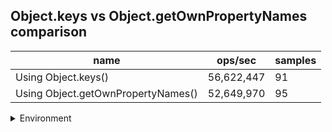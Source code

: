 ## Object.keys vs Object.getOwnPropertyNames comparison

|name|ops/sec|samples|
|-|-|-|
|Using Object.keys()|56,622,447|91|
|Using Object.getOwnPropertyNames()|52,649,970|95|


<details>
<summary>Environment</summary>

* __Machine:__ linux x64 | 2 vCPUs | 6.8GB Mem
* __Run:__ Tue Oct 10 2023 21:00:32 GMT+0000 (Coordinated Universal Time)
</details>

<!--
{"environment":{"platform":"linux","arch":"x64","cpus":2,"totalMemory":6.759757995605469},"benchmarks":"[{\"timeStamp\":1696971627197,\"currentTarget\":{\"0\":{\"name\":\"Using Object.keys()\",\"options\":{\"async\":false,\"defer\":false,\"delay\":0.005,\"initCount\":1,\"maxTime\":5,\"minSamples\":5,\"minTime\":0.05},\"async\":false,\"defer\":false,\"delay\":0.005,\"initCount\":1,\"maxTime\":5,\"minSamples\":5,\"minTime\":0.05,\"id\":1,\"stats\":{\"moe\":1.1856798308721833e-10,\"rme\":0.6713609374437832,\"sem\":6.049386892205016e-11,\"deviation\":5.770747301012192e-10,\"mean\":1.766084031321031e-8,\"sample\":[1.836890323856058e-8,1.83790426384397e-8,1.7615054455023978e-8,1.7320600323305248e-8,1.8141172131875637e-8,1.7295009289830643e-8,1.7273418668024187e-8,1.8254693459731594e-8,1.801012080881384e-8,1.7305307463440343e-8,1.7297587940801898e-8,1.7369980594835537e-8,1.771454749187563e-8,1.774302395316411e-8,1.772957482927847e-8,1.7262764659545035e-8,1.7958417161631024e-8,1.7353615206842035e-8,1.790616422752624e-8,1.837887588654429e-8,1.719949819671951e-8,1.7331485565521938e-8,1.7583040448926266e-8,1.741598894976066e-8,1.7240875181151464e-8,1.7921740508761145e-8,1.720965400070265e-8,1.8085910052808397e-8,1.7673959614202275e-8,1.7159562189846734e-8,1.718574029192833e-8,1.8231339432984123e-8,1.7361368139307092e-8,1.7654192861372082e-8,1.7340968924968263e-8,1.7246377596657134e-8,1.7249154975402664e-8,1.7225464116410603e-8,1.8224687917733913e-8,1.7475912641993103e-8,1.7331608942604155e-8,1.7339322931219678e-8,1.7239486433493932e-8,1.732410100319565e-8,1.731367820462229e-8,1.8184575176933186e-8,1.7710076423342324e-8,1.7556515937614747e-8,1.7456508017919767e-8,1.8552585574704153e-8,1.7713539489964787e-8,1.7599885695830914e-8,1.7249463192103343e-8,1.723650369122926e-8,1.714931779198904e-8,1.734895718873456e-8,1.8213922618066024e-8,1.779403958956095e-8,1.7342546007085215e-8,1.73008558413236e-8,1.8173227042569904e-8,1.7758692036660987e-8,1.72668457226276e-8,1.7305724225249838e-8,1.7351768166186055e-8,1.8189614982828663e-8,1.9604642312633214e-8,1.7732910172488213e-8,1.773455582339286e-8,1.7889624822449695e-8,1.772893318280199e-8,1.8322604832248177e-8,1.7832027040787114e-8,1.9002399564725335e-8,1.7823659939399966e-8,1.814814227875541e-8,1.732024054053412e-8,1.7173337885066254e-8,1.7081341073541593e-8,1.792794173180739e-8,1.7723993896863507e-8,1.781533092415289e-8,1.711734117951222e-8,1.7207016028367304e-8,1.8239817842343784e-8,1.695909332724706e-8,2.0776028713721495e-8,1.6772902955779258e-8,1.718950211117584e-8,1.7249292088189293e-8,1.7065630270245812e-8],\"variance\":3.33015244121395e-19},\"times\":{\"cycle\":0.05308267556504715,\"elapsed\":5.521,\"period\":1.766084031321031e-8,\"timeStamp\":1696971621676},\"running\":false,\"count\":3005671,\"cycles\":5,\"hz\":56622447.30518286},\"1\":{\"name\":\"Using Object.getOwnPropertyNames()\",\"options\":{\"async\":false,\"defer\":false,\"delay\":0.005,\"initCount\":1,\"maxTime\":5,\"minSamples\":5,\"minTime\":0.05},\"async\":false,\"defer\":false,\"delay\":0.005,\"initCount\":1,\"maxTime\":5,\"minSamples\":5,\"minTime\":0.05,\"id\":2,\"stats\":{\"moe\":5.3266960676861975e-11,\"rme\":0.2804503889781293,\"sem\":2.7177020753501007e-11,\"deviation\":2.6488883218897944e-10,\"mean\":1.8993363093896782e-8,\"sample\":[1.9306098312380258e-8,1.9079046702742704e-8,1.900326150538493e-8,1.905256865677882e-8,1.901708533136164e-8,1.950661736428631e-8,1.994303759563887e-8,1.903633382537782e-8,1.8981941377275077e-8,1.8947739075049275e-8,1.9672318335581372e-8,1.941591027300123e-8,1.8890219291689754e-8,1.87805251207496e-8,1.9286287348273955e-8,1.9779049864630828e-8,1.9499194752913333e-8,1.8911154217460545e-8,1.919288655325401e-8,1.8990926313242052e-8,1.9033521055740932e-8,1.8902968796158974e-8,1.868692352567297e-8,1.877211826246796e-8,1.869818855391667e-8,1.9053066224236762e-8,1.8859065734858364e-8,1.9341847597420616e-8,1.8980069020258474e-8,1.900935003685258e-8,1.8942843064702388e-8,1.9084809425905425e-8,1.9093947597719018e-8,1.9158291159259845e-8,1.928690368197566e-8,1.9200105410316934e-8,1.91215128058988e-8,1.912904744284866e-8,1.8953846618663818e-8,1.8975294596844704e-8,1.9073842426123256e-8,1.8831212291221276e-8,1.871594798262111e-8,1.9123361036918025e-8,1.87753318186139e-8,1.8711996167846816e-8,1.891959822035999e-8,1.8877101207240084e-8,1.8962244717276188e-8,1.8753076999066193e-8,1.8734475399477738e-8,1.8762955604058055e-8,1.86946620119177e-8,1.868653546139609e-8,1.8674047413576185e-8,1.8882469576692457e-8,1.8823942756279903e-8,1.872709403127231e-8,1.8897865289377892e-8,1.9226211107652565e-8,1.9150499242329637e-8,1.899348384848084e-8,1.8973688987964878e-8,1.8970333990043112e-8,1.8982822037863016e-8,1.8853765332806474e-8,1.885928244050004e-8,1.9135364473927007e-8,1.9053054446024607e-8,1.9171636474791852e-8,1.920071312344715e-8,1.9201794178333052e-8,1.867374881876115e-8,1.8809702281212198e-8,1.8695593955784857e-8,1.8860885383951554e-8,1.905592483313545e-8,1.8734661415473624e-8,1.8808472488085097e-8,1.980596108575188e-8,1.926285588606427e-8,1.9114264891997023e-8,1.8783309630894312e-8,1.9321270873212765e-8,1.880481926812584e-8,1.8783309630894312e-8,1.88462348535823e-8,1.869063601441158e-8,1.8763552048133036e-8,1.864016156178881e-8,1.8771977193469684e-8,1.8683292296738385e-8,1.88483969633541e-8,1.8648511778838536e-8,1.8985618242242032e-8],\"variance\":7.016609341844132e-20},\"times\":{\"cycle\":0.05095093106797922,\"elapsed\":5.599,\"period\":1.8993363093896782e-8,\"timeStamp\":1696971627211},\"running\":false,\"count\":2682565,\"cycles\":8,\"hz\":52649970.15306543},\"options\":{},\"events\":{\"start\":[null],\"cycle\":[null,null],\"complete\":[null,null]},\"length\":2,\"running\":false},\"type\":\"cycle\",\"target\":{\"name\":\"Using Object.keys()\",\"options\":{\"async\":false,\"defer\":false,\"delay\":0.005,\"initCount\":1,\"maxTime\":5,\"minSamples\":5,\"minTime\":0.05},\"async\":false,\"defer\":false,\"delay\":0.005,\"initCount\":1,\"maxTime\":5,\"minSamples\":5,\"minTime\":0.05,\"id\":1,\"stats\":{\"moe\":1.1856798308721833e-10,\"rme\":0.6713609374437832,\"sem\":6.049386892205016e-11,\"deviation\":5.770747301012192e-10,\"mean\":1.766084031321031e-8,\"sample\":[1.836890323856058e-8,1.83790426384397e-8,1.7615054455023978e-8,1.7320600323305248e-8,1.8141172131875637e-8,1.7295009289830643e-8,1.7273418668024187e-8,1.8254693459731594e-8,1.801012080881384e-8,1.7305307463440343e-8,1.7297587940801898e-8,1.7369980594835537e-8,1.771454749187563e-8,1.774302395316411e-8,1.772957482927847e-8,1.7262764659545035e-8,1.7958417161631024e-8,1.7353615206842035e-8,1.790616422752624e-8,1.837887588654429e-8,1.719949819671951e-8,1.7331485565521938e-8,1.7583040448926266e-8,1.741598894976066e-8,1.7240875181151464e-8,1.7921740508761145e-8,1.720965400070265e-8,1.8085910052808397e-8,1.7673959614202275e-8,1.7159562189846734e-8,1.718574029192833e-8,1.8231339432984123e-8,1.7361368139307092e-8,1.7654192861372082e-8,1.7340968924968263e-8,1.7246377596657134e-8,1.7249154975402664e-8,1.7225464116410603e-8,1.8224687917733913e-8,1.7475912641993103e-8,1.7331608942604155e-8,1.7339322931219678e-8,1.7239486433493932e-8,1.732410100319565e-8,1.731367820462229e-8,1.8184575176933186e-8,1.7710076423342324e-8,1.7556515937614747e-8,1.7456508017919767e-8,1.8552585574704153e-8,1.7713539489964787e-8,1.7599885695830914e-8,1.7249463192103343e-8,1.723650369122926e-8,1.714931779198904e-8,1.734895718873456e-8,1.8213922618066024e-8,1.779403958956095e-8,1.7342546007085215e-8,1.73008558413236e-8,1.8173227042569904e-8,1.7758692036660987e-8,1.72668457226276e-8,1.7305724225249838e-8,1.7351768166186055e-8,1.8189614982828663e-8,1.9604642312633214e-8,1.7732910172488213e-8,1.773455582339286e-8,1.7889624822449695e-8,1.772893318280199e-8,1.8322604832248177e-8,1.7832027040787114e-8,1.9002399564725335e-8,1.7823659939399966e-8,1.814814227875541e-8,1.732024054053412e-8,1.7173337885066254e-8,1.7081341073541593e-8,1.792794173180739e-8,1.7723993896863507e-8,1.781533092415289e-8,1.711734117951222e-8,1.7207016028367304e-8,1.8239817842343784e-8,1.695909332724706e-8,2.0776028713721495e-8,1.6772902955779258e-8,1.718950211117584e-8,1.7249292088189293e-8,1.7065630270245812e-8],\"variance\":3.33015244121395e-19},\"times\":{\"cycle\":0.05308267556504715,\"elapsed\":5.521,\"period\":1.766084031321031e-8,\"timeStamp\":1696971621676},\"running\":false,\"count\":3005671,\"cycles\":5,\"hz\":56622447.30518286},\"aborted\":false},{\"timeStamp\":1696971632810,\"currentTarget\":{\"0\":{\"name\":\"Using Object.keys()\",\"options\":{\"async\":false,\"defer\":false,\"delay\":0.005,\"initCount\":1,\"maxTime\":5,\"minSamples\":5,\"minTime\":0.05},\"async\":false,\"defer\":false,\"delay\":0.005,\"initCount\":1,\"maxTime\":5,\"minSamples\":5,\"minTime\":0.05,\"id\":1,\"stats\":{\"moe\":1.1856798308721833e-10,\"rme\":0.6713609374437832,\"sem\":6.049386892205016e-11,\"deviation\":5.770747301012192e-10,\"mean\":1.766084031321031e-8,\"sample\":[1.836890323856058e-8,1.83790426384397e-8,1.7615054455023978e-8,1.7320600323305248e-8,1.8141172131875637e-8,1.7295009289830643e-8,1.7273418668024187e-8,1.8254693459731594e-8,1.801012080881384e-8,1.7305307463440343e-8,1.7297587940801898e-8,1.7369980594835537e-8,1.771454749187563e-8,1.774302395316411e-8,1.772957482927847e-8,1.7262764659545035e-8,1.7958417161631024e-8,1.7353615206842035e-8,1.790616422752624e-8,1.837887588654429e-8,1.719949819671951e-8,1.7331485565521938e-8,1.7583040448926266e-8,1.741598894976066e-8,1.7240875181151464e-8,1.7921740508761145e-8,1.720965400070265e-8,1.8085910052808397e-8,1.7673959614202275e-8,1.7159562189846734e-8,1.718574029192833e-8,1.8231339432984123e-8,1.7361368139307092e-8,1.7654192861372082e-8,1.7340968924968263e-8,1.7246377596657134e-8,1.7249154975402664e-8,1.7225464116410603e-8,1.8224687917733913e-8,1.7475912641993103e-8,1.7331608942604155e-8,1.7339322931219678e-8,1.7239486433493932e-8,1.732410100319565e-8,1.731367820462229e-8,1.8184575176933186e-8,1.7710076423342324e-8,1.7556515937614747e-8,1.7456508017919767e-8,1.8552585574704153e-8,1.7713539489964787e-8,1.7599885695830914e-8,1.7249463192103343e-8,1.723650369122926e-8,1.714931779198904e-8,1.734895718873456e-8,1.8213922618066024e-8,1.779403958956095e-8,1.7342546007085215e-8,1.73008558413236e-8,1.8173227042569904e-8,1.7758692036660987e-8,1.72668457226276e-8,1.7305724225249838e-8,1.7351768166186055e-8,1.8189614982828663e-8,1.9604642312633214e-8,1.7732910172488213e-8,1.773455582339286e-8,1.7889624822449695e-8,1.772893318280199e-8,1.8322604832248177e-8,1.7832027040787114e-8,1.9002399564725335e-8,1.7823659939399966e-8,1.814814227875541e-8,1.732024054053412e-8,1.7173337885066254e-8,1.7081341073541593e-8,1.792794173180739e-8,1.7723993896863507e-8,1.781533092415289e-8,1.711734117951222e-8,1.7207016028367304e-8,1.8239817842343784e-8,1.695909332724706e-8,2.0776028713721495e-8,1.6772902955779258e-8,1.718950211117584e-8,1.7249292088189293e-8,1.7065630270245812e-8],\"variance\":3.33015244121395e-19},\"times\":{\"cycle\":0.05308267556504715,\"elapsed\":5.521,\"period\":1.766084031321031e-8,\"timeStamp\":1696971621676},\"running\":false,\"count\":3005671,\"cycles\":5,\"hz\":56622447.30518286},\"1\":{\"name\":\"Using Object.getOwnPropertyNames()\",\"options\":{\"async\":false,\"defer\":false,\"delay\":0.005,\"initCount\":1,\"maxTime\":5,\"minSamples\":5,\"minTime\":0.05},\"async\":false,\"defer\":false,\"delay\":0.005,\"initCount\":1,\"maxTime\":5,\"minSamples\":5,\"minTime\":0.05,\"id\":2,\"stats\":{\"moe\":5.3266960676861975e-11,\"rme\":0.2804503889781293,\"sem\":2.7177020753501007e-11,\"deviation\":2.6488883218897944e-10,\"mean\":1.8993363093896782e-8,\"sample\":[1.9306098312380258e-8,1.9079046702742704e-8,1.900326150538493e-8,1.905256865677882e-8,1.901708533136164e-8,1.950661736428631e-8,1.994303759563887e-8,1.903633382537782e-8,1.8981941377275077e-8,1.8947739075049275e-8,1.9672318335581372e-8,1.941591027300123e-8,1.8890219291689754e-8,1.87805251207496e-8,1.9286287348273955e-8,1.9779049864630828e-8,1.9499194752913333e-8,1.8911154217460545e-8,1.919288655325401e-8,1.8990926313242052e-8,1.9033521055740932e-8,1.8902968796158974e-8,1.868692352567297e-8,1.877211826246796e-8,1.869818855391667e-8,1.9053066224236762e-8,1.8859065734858364e-8,1.9341847597420616e-8,1.8980069020258474e-8,1.900935003685258e-8,1.8942843064702388e-8,1.9084809425905425e-8,1.9093947597719018e-8,1.9158291159259845e-8,1.928690368197566e-8,1.9200105410316934e-8,1.91215128058988e-8,1.912904744284866e-8,1.8953846618663818e-8,1.8975294596844704e-8,1.9073842426123256e-8,1.8831212291221276e-8,1.871594798262111e-8,1.9123361036918025e-8,1.87753318186139e-8,1.8711996167846816e-8,1.891959822035999e-8,1.8877101207240084e-8,1.8962244717276188e-8,1.8753076999066193e-8,1.8734475399477738e-8,1.8762955604058055e-8,1.86946620119177e-8,1.868653546139609e-8,1.8674047413576185e-8,1.8882469576692457e-8,1.8823942756279903e-8,1.872709403127231e-8,1.8897865289377892e-8,1.9226211107652565e-8,1.9150499242329637e-8,1.899348384848084e-8,1.8973688987964878e-8,1.8970333990043112e-8,1.8982822037863016e-8,1.8853765332806474e-8,1.885928244050004e-8,1.9135364473927007e-8,1.9053054446024607e-8,1.9171636474791852e-8,1.920071312344715e-8,1.9201794178333052e-8,1.867374881876115e-8,1.8809702281212198e-8,1.8695593955784857e-8,1.8860885383951554e-8,1.905592483313545e-8,1.8734661415473624e-8,1.8808472488085097e-8,1.980596108575188e-8,1.926285588606427e-8,1.9114264891997023e-8,1.8783309630894312e-8,1.9321270873212765e-8,1.880481926812584e-8,1.8783309630894312e-8,1.88462348535823e-8,1.869063601441158e-8,1.8763552048133036e-8,1.864016156178881e-8,1.8771977193469684e-8,1.8683292296738385e-8,1.88483969633541e-8,1.8648511778838536e-8,1.8985618242242032e-8],\"variance\":7.016609341844132e-20},\"times\":{\"cycle\":0.05095093106797922,\"elapsed\":5.599,\"period\":1.8993363093896782e-8,\"timeStamp\":1696971627211},\"running\":false,\"count\":2682565,\"cycles\":8,\"hz\":52649970.15306543},\"options\":{},\"events\":{\"start\":[null],\"cycle\":[null,null],\"complete\":[null,null]},\"length\":2,\"running\":false},\"type\":\"cycle\",\"target\":{\"name\":\"Using Object.getOwnPropertyNames()\",\"options\":{\"async\":false,\"defer\":false,\"delay\":0.005,\"initCount\":1,\"maxTime\":5,\"minSamples\":5,\"minTime\":0.05},\"async\":false,\"defer\":false,\"delay\":0.005,\"initCount\":1,\"maxTime\":5,\"minSamples\":5,\"minTime\":0.05,\"id\":2,\"stats\":{\"moe\":5.3266960676861975e-11,\"rme\":0.2804503889781293,\"sem\":2.7177020753501007e-11,\"deviation\":2.6488883218897944e-10,\"mean\":1.8993363093896782e-8,\"sample\":[1.9306098312380258e-8,1.9079046702742704e-8,1.900326150538493e-8,1.905256865677882e-8,1.901708533136164e-8,1.950661736428631e-8,1.994303759563887e-8,1.903633382537782e-8,1.8981941377275077e-8,1.8947739075049275e-8,1.9672318335581372e-8,1.941591027300123e-8,1.8890219291689754e-8,1.87805251207496e-8,1.9286287348273955e-8,1.9779049864630828e-8,1.9499194752913333e-8,1.8911154217460545e-8,1.919288655325401e-8,1.8990926313242052e-8,1.9033521055740932e-8,1.8902968796158974e-8,1.868692352567297e-8,1.877211826246796e-8,1.869818855391667e-8,1.9053066224236762e-8,1.8859065734858364e-8,1.9341847597420616e-8,1.8980069020258474e-8,1.900935003685258e-8,1.8942843064702388e-8,1.9084809425905425e-8,1.9093947597719018e-8,1.9158291159259845e-8,1.928690368197566e-8,1.9200105410316934e-8,1.91215128058988e-8,1.912904744284866e-8,1.8953846618663818e-8,1.8975294596844704e-8,1.9073842426123256e-8,1.8831212291221276e-8,1.871594798262111e-8,1.9123361036918025e-8,1.87753318186139e-8,1.8711996167846816e-8,1.891959822035999e-8,1.8877101207240084e-8,1.8962244717276188e-8,1.8753076999066193e-8,1.8734475399477738e-8,1.8762955604058055e-8,1.86946620119177e-8,1.868653546139609e-8,1.8674047413576185e-8,1.8882469576692457e-8,1.8823942756279903e-8,1.872709403127231e-8,1.8897865289377892e-8,1.9226211107652565e-8,1.9150499242329637e-8,1.899348384848084e-8,1.8973688987964878e-8,1.8970333990043112e-8,1.8982822037863016e-8,1.8853765332806474e-8,1.885928244050004e-8,1.9135364473927007e-8,1.9053054446024607e-8,1.9171636474791852e-8,1.920071312344715e-8,1.9201794178333052e-8,1.867374881876115e-8,1.8809702281212198e-8,1.8695593955784857e-8,1.8860885383951554e-8,1.905592483313545e-8,1.8734661415473624e-8,1.8808472488085097e-8,1.980596108575188e-8,1.926285588606427e-8,1.9114264891997023e-8,1.8783309630894312e-8,1.9321270873212765e-8,1.880481926812584e-8,1.8783309630894312e-8,1.88462348535823e-8,1.869063601441158e-8,1.8763552048133036e-8,1.864016156178881e-8,1.8771977193469684e-8,1.8683292296738385e-8,1.88483969633541e-8,1.8648511778838536e-8,1.8985618242242032e-8],\"variance\":7.016609341844132e-20},\"times\":{\"cycle\":0.05095093106797922,\"elapsed\":5.599,\"period\":1.8993363093896782e-8,\"timeStamp\":1696971627211},\"running\":false,\"count\":2682565,\"cycles\":8,\"hz\":52649970.15306543},\"aborted\":false}]"}-->
